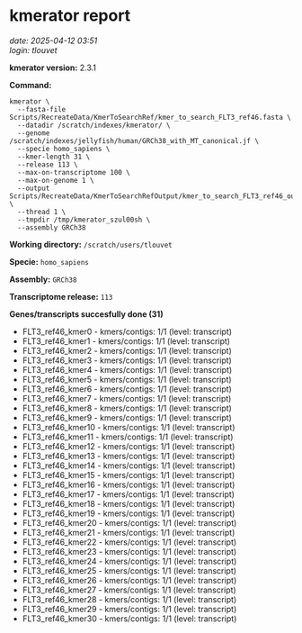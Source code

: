 # kmerator report
*date: 2025-04-12 03:51*  
*login: tlouvet*

**kmerator version:** 2.3.1

**Command:**

```
kmerator \
  --fasta-file Scripts/RecreateData/KmerToSearchRef/kmer_to_search_FLT3_ref46.fasta \
  --datadir /scratch/indexes/kmerator/ \
  --genome /scratch/indexes/jellyfish/human/GRCh38_with_MT_canonical.jf \
  --specie homo_sapiens \
  --kmer-length 31 \
  --release 113 \
  --max-on-transcriptome 100 \
  --max-on-genome 1 \
  --output Scripts/RecreateData/KmerToSearchRefOutput/kmer_to_search_FLT3_ref46_output \
  --thread 1 \
  --tmpdir /tmp/kmerator_szul00sh \
  --assembly GRCh38
```

**Working directory:** `/scratch/users/tlouvet`

**Specie:** `homo_sapiens`

**Assembly:** `GRCh38`

**Transcriptome release:** `113`

**Genes/transcripts succesfully done (31)**

- FLT3_ref46_kmer0 - kmers/contigs: 1/1 (level: transcript)
- FLT3_ref46_kmer1 - kmers/contigs: 1/1 (level: transcript)
- FLT3_ref46_kmer2 - kmers/contigs: 1/1 (level: transcript)
- FLT3_ref46_kmer3 - kmers/contigs: 1/1 (level: transcript)
- FLT3_ref46_kmer4 - kmers/contigs: 1/1 (level: transcript)
- FLT3_ref46_kmer5 - kmers/contigs: 1/1 (level: transcript)
- FLT3_ref46_kmer6 - kmers/contigs: 1/1 (level: transcript)
- FLT3_ref46_kmer7 - kmers/contigs: 1/1 (level: transcript)
- FLT3_ref46_kmer8 - kmers/contigs: 1/1 (level: transcript)
- FLT3_ref46_kmer9 - kmers/contigs: 1/1 (level: transcript)
- FLT3_ref46_kmer10 - kmers/contigs: 1/1 (level: transcript)
- FLT3_ref46_kmer11 - kmers/contigs: 1/1 (level: transcript)
- FLT3_ref46_kmer12 - kmers/contigs: 1/1 (level: transcript)
- FLT3_ref46_kmer13 - kmers/contigs: 1/1 (level: transcript)
- FLT3_ref46_kmer14 - kmers/contigs: 1/1 (level: transcript)
- FLT3_ref46_kmer15 - kmers/contigs: 1/1 (level: transcript)
- FLT3_ref46_kmer16 - kmers/contigs: 1/1 (level: transcript)
- FLT3_ref46_kmer17 - kmers/contigs: 1/1 (level: transcript)
- FLT3_ref46_kmer18 - kmers/contigs: 1/1 (level: transcript)
- FLT3_ref46_kmer19 - kmers/contigs: 1/1 (level: transcript)
- FLT3_ref46_kmer20 - kmers/contigs: 1/1 (level: transcript)
- FLT3_ref46_kmer21 - kmers/contigs: 1/1 (level: transcript)
- FLT3_ref46_kmer22 - kmers/contigs: 1/1 (level: transcript)
- FLT3_ref46_kmer23 - kmers/contigs: 1/1 (level: transcript)
- FLT3_ref46_kmer24 - kmers/contigs: 1/1 (level: transcript)
- FLT3_ref46_kmer25 - kmers/contigs: 1/1 (level: transcript)
- FLT3_ref46_kmer26 - kmers/contigs: 1/1 (level: transcript)
- FLT3_ref46_kmer27 - kmers/contigs: 1/1 (level: transcript)
- FLT3_ref46_kmer28 - kmers/contigs: 1/1 (level: transcript)
- FLT3_ref46_kmer29 - kmers/contigs: 1/1 (level: transcript)
- FLT3_ref46_kmer30 - kmers/contigs: 1/1 (level: transcript)
